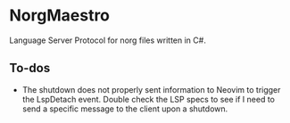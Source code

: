 # NorgMaestro

Language Server Protocol for norg files written in C#.

## To-dos

- The shutdown does not properly sent information to Neovim to trigger the LspDetach event.
  Double check the LSP specs to see if I need to send a specific message to the client upon a shutdown.
